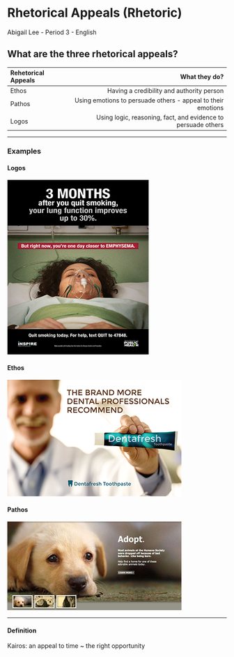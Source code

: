 # Rhetorical Appeals (Rhetoric)
Abigail Lee - Period 3 - English

## What are the three rhetorical appeals?


| Rehetorical Appeals | What they do?  | 
| :--------- | ----------:| 
|   Ethos |  Having a credibility and authority person   |    
|   Pathos | Using emotions to persuade others - appeal to their emotions   |      
|   Logos | Using logic, reasoning, fact, and evidence to persuade others   |      

___


### Examples
#### Logos
![Logos](Images/logos.png)

#### Ethos
![Logos](Images/ethos.png)

#### Pathos
![Logos](Images/patho.png)



____


#### Definition
Kairos: an appeal to time ~ the right opportunity 





